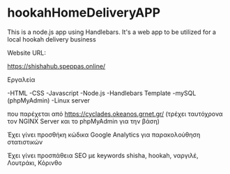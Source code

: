 # hookahHomeDeliveryAPP
This is a node.js app using Handlebars.
It's a web app to be utilized for a local hookah delivery business 

Website URL:

https://shishahub.speppas.online/

Εργαλεία

-HTML
-CSS
-Javascript
-Node.js
-Handlebars Template
-mySQL (phpMyAdmin)
-Linux server 


που παρέχεται από https://cyclades.okeanos.grnet.gr/ 
(τρέχει ταυτόχρονα τον NGINX Server και το phpMyAdmin για την βάση)

Έχει γίνει προσθήκη κώδικα Google Analytics για παρακολούθηση στατιστικών 

Έχει γίνει προσπάθεια SEO με keywords shisha, hookah, ναργιλέ, Λουτράκι, Κόρινθο
